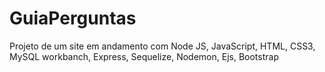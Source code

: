 # GuiaPerguntas
Projeto de um site em andamento com Node JS, JavaScript, HTML, CSS3, MySQL workbanch, Express, Sequelize, Nodemon, Ejs, Bootstrap
